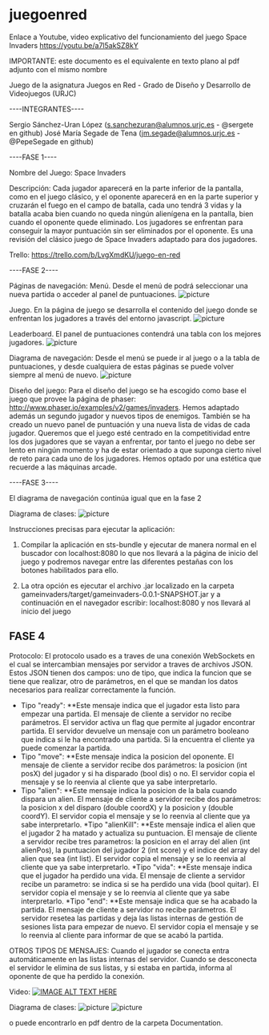 ﻿# juegoenred

Enlace a Youtube, video explicativo del funcionamiento del juego Space Invaders
https://youtu.be/a7l5akSZ8kY

IMPORTANTE: este documento es el equivalente en texto plano al pdf adjunto con el mismo nombre

Juego de la asignatura Juegos en Red - Grado de Diseño y Desarrollo de Videojuegos (URJC)

----INTEGRANTES----

Sergio Sánchez-Uran López (s.sanchezuran@alumnos.urjc.es - @sergete en github)
José María Segade de Tena (jm.segade@alumnos.urjc.es - @PepeSegade en github)


----FASE 1----

Nombre del Juego: Space Invaders

Descripción: 
Cada jugador aparecerá en la parte inferior de la pantalla, como en el juego clásico, y el oponente aparecerá en en la parte
superior y cruzarán el fuego en el campo de batalla, cada uno tendrá 3 vidas y la batalla acaba bien cuando no queda ningún
alienígena en la pantalla, bien cuando el oponente quede eliminado.
Los jugadores se enfrentan para conseguir la mayor puntuación sin ser eliminados por el oponente.
Es una revisión del clásico juego de Space Invaders adaptado para dos jugadores.


Trello: https://trello.com/b/LvgXmdKU/juego-en-red

----FASE 2----

Páginas de navegación:
Menú. Desde el menú de podrá seleccionar una nueva partida o acceder al panel de puntuaciones.
![picture](documentation/mainScreen.png)

Juego. En la página de juego se desarrolla el contenido del juego donde se enfrentan los jugadores a través del entorno javascript.
![picture](documentation/game.png)

Leaderboard. El panel de puntuaciones contendrá una tabla con los mejores jugadores.
![picture](documentation/score.png)

Diagrama de navegación:
Desde el menú se puede ir al juego o a la tabla de puntuaciones, y desde cualquiera de estas páginas se puede volver siempre al menú de nuevo.
![picture](documentation/navigation.png)


Diseño del juego:
Para el diseño del juego se ha escogido como base el juego que provee la página de phaser: http://www.phaser.io/examples/v2/games/invaders. 
Hemos adaptado además un segundo jugador y nuevos tipos de enemigos. 
También se ha creado un nuevo panel de puntuación y una nueva lista de vidas de cada jugador. 
Queremos que el juego esté centrado en la competitividad entre los dos jugadores que se vayan a enfrentar,
por tanto el juego no debe ser lento en ningún momento y ha de estar orientado a que suponga 
cierto nivel de reto para cada uno de los jugadores. 
Hemos optado por una estética que recuerde a las máquinas arcade. 

----FASE 3----

El diagrama de navegación continúa igual que en la fase 2

Diagrama de clases:
![picture](documentation/Diagrama_clases.png)

Instrucciones precisas para ejecutar la aplicación:
1) Compilar la aplicación en sts-bundle y ejecutar de manera normal en el buscador con localhost:8080
lo que nos llevará a la página de inicio del juego y podremos navegar entre las diferentes pestañas
con los botones habilitados para ello.

2) La otra opción es ejecutar el archivo .jar localizado en la carpeta gameinvaders/target/gameinvaders-0.0.1-SNAPSHOT.jar
   y a continuación en el navegador escribir: localhost:8080 y nos llevará al inicio del juego


## FASE 4

Protocolo:
El protocolo usado es a traves de una conexión WebSockets en el cual se intercambian mensajes por servidor a traves de archivos
JSON. Estos JSON tienen dos campos: uno de tipo, que indica la funcion que se tiene que realizar, otro de parámetros, en el que 
se mandan los datos necesarios para realizar correctamente la función.

* Tipo "ready":
**Este mensaje indica que el jugador esta listo para empezar una partida.
El mensaje de cliente a servidor no recibe parámetros.
El servidor activa un flag que permite al jugador encontrar partida.
El servidor devuelve un mensaje con un parámetro booleano que indica si le ha encontrado una partida. Si la encuentra el
cliente ya puede comenzar la partida.
* Tipo "move":
**Este mensaje indica la posicion del oponente.
El mensaje de cliente a servidor recibe dos parámetros: la posicion (int posX) del jugador y si ha disparado (bool dis) o no.
El servidor copia el mensaje y se lo reenvia al cliente que ya sabe interpretarlo.
* Tipo "alien":
**Este mensaje indica la posicion de la bala cuando dispara un alien.
El mensaje de cliente a servidor recibe dos parámetros: la posicion x del disparo (double coordX) y la posicion y (double coordY).
El servidor copia el mensaje y se lo reenvia al cliente que ya sabe interpretarlo.
*Tipo "alienKill":
**Este mensaje indica el alien que el jugador 2 ha matado y actualiza su puntuacion.
El mensaje de cliente a servidor recibe tres parametros: la posicion en el array del alien (int alienPos),
la puntuacion del jugador 2 (int score) y el indice del array del alien que sea (int list).
El servidor copia el mensaje y se lo reenvia al cliente que ya sabe interpretarlo.
*Tipo "vida":
**Este mensaje indica que el jugador ha perdido una vida.
El mensaje de cliente a servidor recibe un parametro: se indica si se ha perdido una vida (bool quitar).
El servidor copia el mensaje y se lo reenvia al cliente que ya sabe interpretarlo.
*Tipo "end":
**Este mensaje indica que se ha acabado la partida.
El mensaje de cliente a servidor no recibe parámetros.
El servidor resetea las partidas y deja las listas internas de gestión de sesiones lista para 
empezar de nuevo.
El servidor copia el mensaje y se lo reenvia al cliente para informar de que se acabó la partida.

OTROS TIPOS DE MENSAJES: Cuando el jugador se conecta entra automáticamente en las listas internas del
servidor. Cuando se desconecta el servidor le elimina de sus listas, y si estaba en partida,
informa al oponente de que ha perdido la conexión.


Video:
[![IMAGE ALT TEXT HERE](https://img.youtube.com/vi/a7l5akSZ8kY/0.jpg)](https://www.youtube.com/watch?v=a7l5akSZ8kY)

Diagrama de clases:
![picture](documentation/DiagramadeClases1.png)
![picture](documentation/DiagramadeClases2.png)

o puede encontrarlo en pdf dentro de la carpeta Documentation.